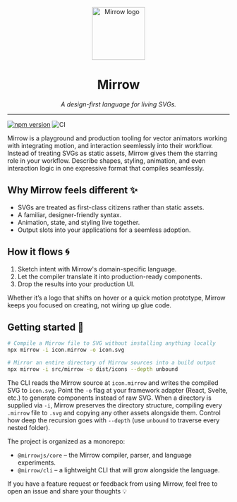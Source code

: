 <p align="center">
  <img src="https://cdn.statically.io/gh/MirrowApp/mirrow-app/main/public/favicon.svg" alt="Mirrow logo" width="120" />
</p>

<h1 align="center">Mirrow</h1>

<p align="center"><em>A design-first language for living SVGs.</em></p>

---
[![npm version](https://img.shields.io/npm/v/mirrow.svg)](https://www.npmjs.com/package/mirrow)
![CI](https://github.com/MirrowApp/mirrow/actions/workflows/ci.yml/badge.svg)

Mirrow is a playground and production tooling for vector animators working with integrating motion, and interaction seemlessly into their workflow. Instead of treating SVGs as static assets, Mirrow gives them the starring role in your workflow. Describe shapes, styling, animation, and even interaction logic in one expressive format that compiles seamlessly.

## Why Mirrow feels different ✨

- SVGs are treated as first-class citizens rather than static assets.
- A familiar, designer-friendly syntax.
- Animation, state, and styling live together.
- Output slots into your applications for a seemless adoption.

## How it flows 🌀

1. Sketch intent with Mirrow's domain-specific language.
2. Let the compiler translate it into production-ready components.
3. Drop the results into your production UI.

Whether it’s a logo that shifts on hover or a quick motion prototype, Mirrow keeps you focused on creating, not wiring up glue code.

## Getting started 🚀

```bash
# Compile a Mirrow file to SVG without installing anything locally
npx mirrow -i icon.mirrow -o icon.svg

# Mirror an entire directory of Mirrow sources into a build output
npx mirrow -i src/mirrow -o dist/icons --depth unbound
```

The CLI reads the Mirrow source at `icon.mirrow` and writes the compiled SVG to
`icon.svg`. Point the `-o` flag at your framework adapter (React, Svelte, etc.)
to generate components instead of raw SVG. When a directory is supplied via
`-i`, Mirrow preserves the directory structure, compiling every `.mirrow` file
to `.svg` and copying any other assets alongside them. Control how deep the
recursion goes with `--depth` (use `unbound` to traverse every nested folder).

The project is organized as a monorepo:

- `@mirrowjs/core` – the Mirrow compiler, parser, and language experiments.
- `@mirrow/cli` – a lightweight CLI that will grow alongside the language.

If you have a feature request or feedback from using Mirrow, feel free to open an issue and share your thoughts 💡
